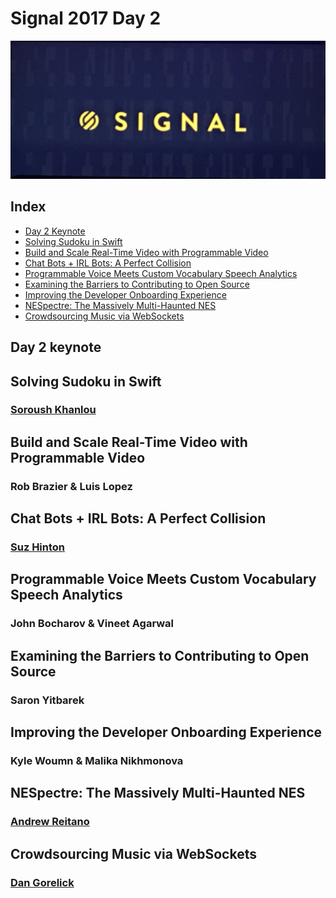 # Signal 2017 Day 2

![signal pic](pics/signal_open_day2.png)

## Index
* [Day 2 Keynote](#day-2-keynote)
* [Solving Sudoku in Swift]()
* [Build and Scale Real-Time Video with Programmable Video]()
* [Chat Bots + IRL Bots: A Perfect Collision]()
* [Programmable Voice Meets Custom Vocabulary Speech Analytics]()
* [Examining the Barriers to Contributing to Open Source]()
* [Improving the Developer Onboarding Experience]()
* [NESpectre: The Massively Multi-Haunted NES]()
* [Crowdsourcing Music via WebSockets]()

## Day 2 keynote

## Solving Sudoku in Swift
### [Soroush Khanlou](https://twitter.com/@khanlou)

## Build and Scale Real-Time Video with Programmable Video
### Rob Brazier & Luis Lopez

## Chat Bots + IRL Bots: A Perfect Collision
### [Suz Hinton](https://twitter.com/@noopkat)

## Programmable Voice Meets Custom Vocabulary Speech Analytics
### John Bocharov & Vineet Agarwal

## Examining the Barriers to Contributing to Open Source
### Saron Yitbarek

## Improving the Developer Onboarding Experience
### Kyle Woumn & Malika Nikhmonova

## NESpectre: The Massively Multi-Haunted NES
### [Andrew Reitano](https://twitter.com/@batslyadams)

## Crowdsourcing Music via WebSockets
### [Dan Gorelick](https://twitter.com/@dqgorelick)
